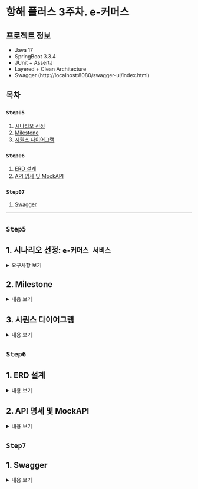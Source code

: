 # 항해 플러스 3주차. e-커머스

## 프로젝트 정보
- Java 17
- SpringBoot 3.3.4
- JUnit + AssertJ
- Layered + Clean Architecture
- Swagger (http://localhost:8080/swagger-ui/index.html)

## 목차

### `Step05`
1. [시나리오 선정](#1-시나리오-선정-e-커머스-서비스)
2. [Milestone](#2-Milestone)
3. [시퀀스 다이어그램](#3-시퀀스-다이어그램)

### `Step06`
1. [ERD 설계](#1-erd-설계)
2. [API 명세 및 MockAPI](#2-api-명세-및-mockapi)

### `Step07`
1. [Swagger](#1-erd-설계)
---

## `Step5`
## 1. 시나리오 선정: `e-커머스 서비스`
<details>
<summary>요구사항 보기</summary>

### Description
- `e-커머스 상품 주문 서비스`를 구현해 봅니다.
- 상품 주문에 필요한 메뉴 정보들을 구성하고 조회가 가능해야 합니다.
- 사용자는 상품을 여러개 선택해 주문할 수 있고, 미리 충전한 잔액을 이용합니다.
- 상품 주문 내역을 통해 판매량이 가장 높은 상품을 추천합니다.

### Requirements
- 아래 4가지 API 를 구현합니다.
    - 잔액 충전 / 조회 API
    - 상품 조회 API
    - 주문 / 결제 API
    - 인기 판매 상품 조회 API
- 각 기능 및 제약사항에 대해 단위 테스트를 반드시 하나 이상 작성하도록 합니다.
- 다수의 인스턴스로 어플리케이션이 동작하더라도 기능에 문제가 없도록 작성하도록 합니다.
- `동시성 이슈`를 고려하여 구현합니다.
- 재고 관리에 문제 없도록 구현합니다.

### API Specs

`기본 과제`

1️⃣ `주요` 잔액 충전 / 조회 API
- 결제에 사용될 금액을 충전하는 API 를 작성합니다.
- 사용자 식별자 및 충전할 금액을 받아 잔액을 충전합니다.
- 사용자 식별자를 통해 해당 사용자의 잔액을 조회합니다.

2️⃣ `기본` 상품 조회 API
- 상품 정보(ID, 이름, 가격, 잔여수량)을 조회하는 API 를 작성합니다.
- 조회 시점의 상품별 잔여수량이 정확하면 좋습니다.

3️⃣ `주요` 주문 / 결제 API
- 사용자 식별자와 (상품 ID, 수량) 목록을 입력받아 주문하고 결제를 수행하는 API 를 작성합니다.
- 결제는 기 충전된 잔액을 기반으로 수행하며 성공할 시 잔액을 차감해야 합니다.
- 데이터 분석을 위해 결제 성공 시에 실시간으로 주문 정보를 데이터 플랫폼에 전송해야 합니다.
  - 데이터 플랫폼이 어플리케이션 `외부` 라는 가정만 지켜 작업해 주시면 됩니다.
  - 데이터 플랫폼으로의 전송 기능은 Mock API, Fake Module 등 다양한 방법으로 접근해 봅니다.

4️⃣ `기본` 상위 상품 조회 API
- 최근 3일간 가장 많이 팔린 상위 5개 상품 정보를 제공하는 API 를 작성합니다.
- 통계 정보를 다루기 위한 기술적 고민을 충분히 해보도록 합니다.

`심화 과제`

5️⃣ `심화` 장바구니 기능
- 사용자는 구매 이전에 관심 있는 상품들을 장바구니에 적재할 수 있습니다.
- 이 기능을 제공하기 위해 `장바구니에 상품 추가/삭제` API 와 `장바구니 조회` API 가 필요합니다.
- 위 두 기능을 제공하기 위해 어떤 요구사항의 비즈니스 로직을 설계해야 할지 고민해 봅니다.

`💡KEY POINT`

- 동시에 여러 주문이 들어올 경우, 유저의 보유 잔고에 대한 처리가 정확해야 합니다.
- 각 상품의 재고 관리가 정상적으로 이루어져 잘못된 주문이 발생하지 않도록 해야 합니다.

</details>

## 2. Milestone
<details>
<summary>내용 보기</summary>

### 1주차 (2024년 10월 05일 ~ 2024년 10월 11일)
- `주요 목표`: 프로젝트 시작 및 기본 API 설계
- `작업 내용`
  - Milestone 작성
  - 시퀀스 다이어그램 작성
  - ERD 작성
  - API 명세 및 MockAPI 작성

### 2주차 (2024년 10월 12일 ~ 2024년 10월 18일)
- `주요 목표`: 기능 구현
- `작업 내용`
  - 잔액 충전 / 조회 API 구현
  - 상품 조회 API / 상위 상품 조회 API 구현
  - 주문 / 결제 API 구현
  - 장바구니 기능 구현

### 3주차 (2024년 10월 19일 ~ 2024년 10월 25일)
- `주요 목표`: 기능 고도화 및 리팩토링
- `작업 내용`
  - 코드 리팩토링 및 최적화
  - 예외 처리 강화
  - 통합 테스트 작성

</details>

## 3. 시퀀스 다이어그램
<details>
<summary>내용 보기</summary>

### ver. 1주차 (2024년 10월 05일 ~ 2024년 10월 11일)
- 클라이언트, 도메인 모듈, 데이터 플랫폼을 기본 구조로 시퀀스 다이어그램을 작성 
- 추후 과제 요구사항에 맞춰 점차 고도화 예정
- Mermaid 로딩 문제로 인한 다이어그램 통합

```mermaid
sequenceDiagram
  participant 클라이언트
  participant 유저
  participant 상품
  participant 주문
  participant 결제
  participant 장바구니
  participant 데이터 플랫폼
  
  Note left of 클라이언트: 1. 잔액 조회 API
  클라이언트->>+유저: 잔액 조회 요청
  유저->>+데이터 플랫폼: 잔액 정보 조회
  데이터 플랫폼-->>-유저: 잔액 정보 반환
  유저-->>-클라이언트: 잔액 정보 응답

  Note left of 클라이언트: 2. 잔액 충전 API
  클라이언트->>+유저: 잔액 충전 요청
  유저->>+데이터 플랫폼: 잔액 업데이트 (충전)
  데이터 플랫폼-->>-유저: 잔액 업데이트 완료
  유저-->>-클라이언트: 잔액 충전 완료 응답

  Note left of 클라이언트: 3. 상품 조회 API
  클라이언트->>+상품: 상품 조회 요청
  상품->>+데이터 플랫폼: 상품 정보 조회
  데이터 플랫폼-->>-상품: 상품 정보 반환
  상품-->>-클라이언트: 상품 정보 반환

  Note left of 클라이언트: 4. 상위 상품 조회 API
  클라이언트->>+상품: 상위 상품 조회 요청
  상품->>+주문: 최근 3일간 인기 상위 상품 조회 요청
  주문->>+데이터 플랫폼: 최근 3일간 인기 상위 상품 정보 조회
  데이터 플랫폼-->>-주문: 최근 3일간 인기 상위 상품 정보 반환
  주문-->>-상품: 최근 3일간 인기 상위 상품 정보 반환
  상품->>+데이터 플랫폼: 인기 상위 상품 재고 정보 조회
  데이터 플랫폼-->>-상품: 인기 상위 상품 재고 정보 반환
  상품-->>-클라이언트: 상위 상품 정보 응답

  Note left of 클라이언트: 5. 주문 API
  클라이언트->>+주문: 주문 요청
  주문->>+상품: 주문 상품 조회 요청
  상품->>+데이터 플랫폼: 주문 상품 정보 조회
  데이터 플랫폼-->>-상품: 주문 상품 정보 반환
  상품-->>-주문: 주문 상품 정보 반환
  opt 재고가 부족한 경우
    주문-->>클라이언트: 주문 실패 응답
  end
  주문->>+상품: 상품 재고 차감 요청
  상품->>+데이터 플랫폼: 상품 재고 업데이트 (차감)
  데이터 플랫폼-->>-상품: 상품 재고 업데이트 완료
  상품-->>-주문: 상품 재고 업데이트 완료
  주문->>+데이터 플랫폼: 주문 정보 저장 (상태: 결제 대기)
  데이터 플랫폼-->>-주문: 주문 정보 저장 완료
  주문-->>-클라이언트: 주문 완료 응답

  Note left of 클라이언트: 6. 결제 API
  클라이언트->>+결제: 결제 요청
  결제->>+주문: 주문 정보 조회 요청
  주문->>+데이터 플랫폼: 주문 정보 조회
  데이터 플랫폼-->>-주문: 주문 정보 반환
  주문-->>-결제: 주문 정보 반환
  결제->>+유저: 잔액 차감 요청
  opt 잔액이 부족한 경우
    유저-->>클라이언트: 결제 실패 응답
  end
  유저->>+데이터 플랫폼: 잔액 업데이트 (차감)
  데이터 플랫폼-->>-유저: 잔액 업데이트 완료
  유저-->>-결제: 잔액 업데이트 완료
  결제->>+주문: 주문 정보 업데이트 요청
  주문->>+데이터 플랫폼: 주문 정보 업데이트 (상태: 결제 완료)
  데이터 플랫폼-->>-주문: 주문 정보 업데이트 완료
  주문-->>-결제: 주문 정보 업데이트 완료
  결제-->>-클라이언트: 결제 완료 응답

  Note left of 클라이언트: 7. 장바구니 목록 조회
  클라이언트->>+장바구니: 장바구니 목록 조회 요청
  장바구니->>+데이터 플랫폼: 장바구니 목록 정보 조회
  데이터 플랫폼-->>-장바구니: 장바구니 목록 정보 반환
  장바구니->>+상품: 장바구니 상품 조회 요청
  상품->>+데이터 플랫폼: 장바구니 상품 정보 조회
  데이터 플랫폼-->>-상품: 장바구니 상품 정보 반환
  상품-->>-장바구니: 장바구니 상품 정보 반환
  장바구니-->>-클라이언트: 장바구니 목록 정보 응답

  Note left of 클라이언트: 8. 장바구니 추가
  클라이언트->>+장바구니: 장바구니 추가 요청
  장바구니->>+상품: 추가 상품 조회 요청
  상품->>+데이터 플랫폼: 추가 상품 정보 조회
  데이터 플랫폼-->>-상품: 추가 상품 정보 반환
  상품-->>-장바구니: 추가 상품 정보 반환
  opt 재고가 부족한 경우
    장바구니-->>클라이언트: 장바구니 추가 실패 응답
  end
  장바구니->>+데이터 플랫폼: 장바구니 정보 저장 (추가)
  데이터 플랫폼-->>-장바구니: 장바구니 정보 저장 완료
  장바구니-->>-클라이언트: 장바구니 추가 완료 응답

  Note left of 클라이언트: 9. 장바구니 제거
  클라이언트->>+장바구니: 장바구니 제거 요청
  장바구니->>+데이터 플랫폼: 장바구니 정보 삭제 (제거)
  데이터 플랫폼-->>-장바구니: 장바구니 정보 삭제 완료
  장바구니-->>-클라이언트: 장바구니 제거 완료 응답
```
</details>

## `Step6`

## 1. ERD 설계

<details>
<summary>내용 보기</summary>

### ver. 1주차 (2024년 10월 05일 ~ 2024년 10월 11일)
- 히스토리 테이블 제외
- 추후 과제 요구사항에 맞춰 점차 고도화 예정

![img_1.png](docs/step06/img01.png)

</details>

## 2. API 명세 및 MockAPI

<details>
<summary>내용 보기</summary>

## API 명세 및 MockAPI

### (1) 잔액 조회 API
- Endpoint: `GET` /users/balance/{userTsid}
- Summary: 사용자의 잔액을 조회한다.
- Parameter:
  - `userTsid` 사용자 식별 ID
- ResponseBody:
  - `200` OK
    - `userTsid`: 사용자 식별 ID
    - `balance`: 잔액
  ```json
  {
    "userTsid": "string",
    "balance": "long"
  }
  ```
- Example:
  - Response:
    ```json
    {
      "userTsid": "U001",
      "balance": 1000000
    }
    ```
    
### (2) 잔액 충전 API
- Endpoint: `PATCH` /users/balance/charge
- Summary: 사용자의 잔액을 충전한다.
- RequestBody:
  - `userTsid`: 사용자 식별 ID
  - `amount`: 충전할 금액
  ```json
  {
    "userTsid": "string",
    "amount": "long"
  }
  ```
- ResponseBody:
  - `200` OK
    - `userTsid`: 사용자 식별 ID
    - `balance`: 잔액
    ```json
    {
      "userTsid": "string",
      "balance": "long"
    }
    ```
- Example:
  - Request:
    ```json
    {
      "userTsid": "U001",
      "amount": 500000
    }
    ``` 
  - Response:
    ```json
    {
      "userTsid": "U001",
      "balance": 1500000
    }
    ```

### (3) 상품 목록 조회 API
- Endpoint: `GET` /products
- Summary: 상품 목록을 조회한다.
- ResponseBody:
  - `200` OK
    - `productTsid`: 상품 식별 ID
    - `productName`: 상품명
    - `unitPrice`: 단가
    - `stock`: 재고 수량
  ```json
  [
    {
      "productTsid": "String",
      "productName": "String",
      "unitPrice": "Integer",
      "stock": "Integer"
    }
  ]
  ```
- Example:
  - Response:
    ```json
    [
      {
        "productTsid": "P001",
        "productName": "키보드",
        "unitPrice": 100000,
        "stock": 100
      },
      {
        "productTsid": "P002",
        "productName": "마우스",
        "unitPrice": 50000,
        "stock": 500
      },
      {
        "productTsid": "P003",
        "productName": "모니터",
        "unitPrice": 300000,
        "stock": 90
      },
      {
        "productTsid": "P004",
        "productName": "헤드셋",
        "unitPrice": 150000,
        "stock": 200
      },
      {
        "productTsid": "P005",
        "productName": "노트북",
        "unitPrice": 1000000,
        "stock": 30
      },
      {
        "productTsid": "P006",
        "productName": "태블릿",
        "unitPrice": 250000,
        "stock": 40
      },
      {
        "productTsid": "P007",
        "productName": "데스크톱",
        "unitPrice": 2000000,
        "stock": 10
      }
    ]
    ```

### (4) 상위 상품 조회 API
- Endpoint: `GET` /products/top
- Summary: 최근 3일간 가장 많이 팔린 상위 5개 상품을 조회한다.
- ResponseBody:
  - `200` OK
    - `productTsid`: 상품 식별 ID
    - `productName`: 상품명
    - `unitPrice`: 단가
    - `stock`: 재고 수량
  ```json
  [
    {
      "productTsid": "String",
      "productName": "String",
      "unitPrice": "Integer",
      "stock": "Integer"
    }
  ]
  ```
- Example:
  - Response:
    ```json
    [
      {
        "productTsid": "P001",
        "productName": "키보드",
        "unitPrice": 100000,
        "stock": 100
      },
      {
        "productTsid": "P002",
        "productName": "마우스",
        "unitPrice": 50000,
        "stock": 500
      },
      {
        "productTsid": "P003",
        "productName": "모니터",
        "unitPrice": 300000,
        "stock": 90
      },
      {
        "productTsid": "P004",
        "productName": "헤드셋",
        "unitPrice": 150000,
        "stock": 200
      },
      {
        "productTsid": "P005",
        "productName": "노트북",
        "unitPrice": 1000000,
        "stock": 30
      }
    ]
    ```

### (5) 주문 API
- Endpoint: `POST` /orders
- Summary: 상품을 주문한다.
- RequestBody:
  - `userTsid`: 사용자 식별 ID
  - `productList`: 주문 상품 리스트
    - `productTsid`: 상품 식별 ID
    - `quantity`: 주문 수량 
  ```json
  {
    "userTsid": "String",
    "productList": [
      {
        "productTsid" : "String",
        "quantity" : "Integer"
      }
    ]
  }
  ```
- ResponseBody:
  - `200` OK
    - `orderTsid`: 주문 식별 ID
    - `totalPrice`: 주문 금액 합계
    - `status`: 주문 상태 (0: 주문 취소, 1: 결제 대기, 2: 결제 완료)
    - `productList`: 주문 상품 리스트
      - `productTsid`: 상품 식별 ID
      - `productName`: 상품명
      - `quantity`: 주문 수량
      - `unitPrice`: 단가
    ```json
    {
      "orderTsid": "String",
      "totalPrice" : "Integer",
      "status" : "Integer",
      "productList": [
        {
          "productTsid" : "String",
          "productName" : "String",
          "quantity" : "Integer",
          "unitPrice" : "Integer"
        }
      ]
    }
    ```
- Example:
  - Request:
    ```json
    {
      "userTsid": "U001",
      "productList": [
        {
          "productTsid": "P001",
          "quantity": 1
        },
        {
          "productTsid": "P002",
          "quantity": 3
        }
      ]
    }
    ``` 
  - Response:
    ```json
    {
      "orderTsid": "O001",
      "totalPrice": 250000,
      "status": 1,
      "productList": [
        {
          "productTsid": "P001",
          "productName": "키보드",
          "quantity": 1,
          "unitPrice": 100000
        },
        {
          "productTsid": "P002",
          "productName": "마우스",
          "quantity": 3,
          "unitPrice": 50000
        }
      ]
    }
    ```

### (6) 결제 API
- Endpoint: `POST` /payments
- Summary: 주문을 결제한다.
- RequestBody:
  - `userTsid`: 사용자 식별 ID
  - `orderTsid`: 주문 식별 ID
  ```json
  {
    "userTsid": "String",
    "orderTsid": "String"
  }
  ```
- ResponseBody:
  - `200` OK
    - `paymentTsid`: 결제 식별 ID
    - `amount`: 결제 금액
    - `status`: 결제 상태 (0: 결제 취소, 1: 결제 완료)
    ```json
    {
      "paymentTsid": "String",
      "amount" : "Integer",
      "status" : "Integer"
    }
    ```
- Example:
  - Request:
    ```json
    {
      "userTsid": "U001",
      "orderTsid": "O001"
    }
    ``` 
  - Response:
    ```json
    {
      "orderTsid": "O001",
      "amount": 250000,
      "status": 1
    }
    ```

### (7) 장바구니 목록 조회 API
- Endpoint: `GET` /carts/{userTsid}
- Summary: 장바구니 목록을 조회한다.
- Parameter:
  - `userTsid` 사용자 식별 ID
- ResponseBody:
  - `200` OK
    - `cartTsid`: 장바구니 식별 ID
    - `productTsid`: 상품 식별 ID
    - `productName`: 상품명
    - `quantity`: 장바구니 상품 수량
    - `unit_price`: 단가
  ```json
  [
    {
      "cartTsid": "String",
      "productTsid": "String",
      "productName": "String",
      "quantity": "Integer",
      "unit_price": "Integer"
    }
  ]
  ```
- Example:
  - Response:
    ```json
    [
      {
        "cartTsid": "C001",
        "productTsid": "P001",
        "productName": "키보드",
        "quantity": 1,
        "unit_price": 120000
      },
      {
        "cartTsid": "C003",
        "productTsid": "P003",
        "productName": "해드셋",
        "quantity": 2,
        "unit_price": 80000
      }
    ]
    ```

### (8) 장바구니 추가 API
- Endpoint: `PATCH` /carts/add
- Summary: 장바구니에 상품을 추가한다.
- RequestBody:
  - `userTsid`: 사용자 식별 ID
  - `productTsid`: 상품 식별 ID
  - `quantity`: 추가 수량
  ```json
  {
    "userTsid": "String",
    "productTsid": "String",
    "quantity": "Integer"
  }
  ```
- ResponseBody:
  - `200` OK
    - `cartTsid`: 장바구니 식별 ID
    - `productTsid`: 상품 식별 ID
    - `productName`: 상품명
    - `quantity`: 장바구니 상품 수량
    - `unit_price`: 단가
  ```json
  [
    {
      "cartTsid": "String",
      "productTsid": "String",
      "productName": "String",
      "quantity": "Integer",
      "unit_price": "Integer"
    }
  ]
  ```
- Example:
  - Request:
    ```json
    {
      "userTsid": "U001",
      "productTsid": "P002",
      "quantity": 4
    }
    ``` 
  - Response:
    ```json
    [
      {
        "cartTsid": "C001",
        "productTsid": "P001",
        "productName": "키보드",
        "quantity": 1,
        "unit_price": 120000
      },
      {
        "cartTsid": "C002",
        "productTsid": "P002",
        "productName": "마우스",
        "quantity": 4,
        "unit_price": 50000
      },
      {
        "cartTsid": "C003",
        "productTsid": "P003",
        "productName": "해드셋",
        "quantity": 2,
        "unit_price": 80000
      }
    ]
    ```
    
### (9) 장바구니 제거 API
- Endpoint: `PATCH` /carts/remove
- Summary: 장바구니의 상품을 제거한다.
- RequestBody:
  - `userTsid`: 사용자 식별 ID
  - `cartTsid`: 장바구니 식별 ID
  ```json
  {
    "userTsid": "String",
    "cartTsid": "String"
  }
  ```
- ResponseBody:
  - `200` OK
    - `cartTsid`: 장바구니 식별 ID
    - `productTsid`: 상품 식별 ID
    - `productName`: 상품명
    - `quantity`: 장바구니 상품 수량
    - `unit_price`: 단가
  ```json
  [
    {
      "cartTsid": "String",
      "productTsid": "String",
      "productName": "String",
      "quantity": "Integer",
      "unit_price": "Integer"
    }
  ]
  ```
- Example:
  - Request:
    ```json
    {
      "userTsid": "U001",
      "cartTsid": "C003"
    }
    ``` 
  - Response:
    ```json
    [
      {
        "cartTsid": "C001",
        "productTsid": "P001",
        "productName": "키보드",
        "quantity": 1,
        "unit_price": 120000
      },
      {
        "cartTsid": "C002",
        "productTsid": "P002",
        "productName": "마우스",
        "quantity": 4,
        "unit_price": 50000
      }
    ]
    ```
    
</details>

## `Step7`
## 1. Swagger
<details>
<summary>내용 보기</summary>

### Swagger: http://localhost:8080/swagger-ui/index.html

![img.png](docs/step07/img01.png)

</details>